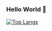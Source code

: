 ### Hello World 👋

[![Top Langs](https://github-readme-stats.vercel.app/api/top-langs/?username=Lamiiine&layout=compact)](https://github.com/anuraghazra/github-readme-stats)

